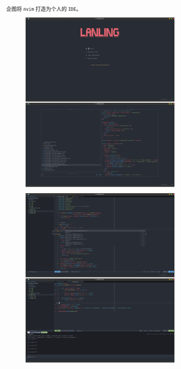 企图将 `nvim` 打造为个人的 `IDE`。

<p align="center">
    <img src="./imgs/Screenshot_20230304_174003.png" width="400">
    <img src="./imgs/Screenshot_20230304_174128.png" width="400">
</p>

<p align="center">
    <img src="./imgs/Screenshot_20230304_174219.png" width="400">
    <img src="./imgs/Screenshot_20230304_174413.png" width="400">
</p>
